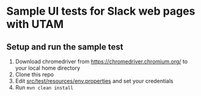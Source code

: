 # Sample UI tests for Slack web pages with UTAM

## Setup and run the sample test
1. Download chromedriver from https://chromedriver.chromium.org/ to your local home directory
2. Clone this repo
3. Edit [src/test/resources/env.properties](https://github.com/kenichi-ando/slack-utam-test/blob/main/src/test/resources/env.properties) and set your credentials
4. Run `mvn clean install`
